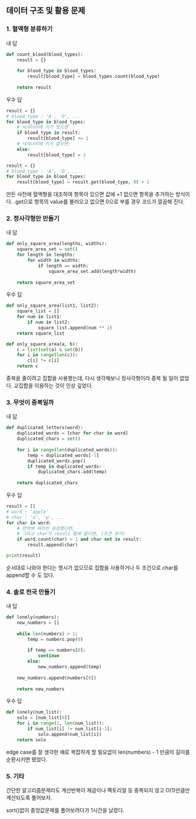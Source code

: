 ## 데이터 구조 및 활용 문제

### 1. 혈액형 분류하기

내 답

```python
def count_blood(blood_types):
    result = {}
    
    for blood_type in blood_types:
        result[blood_type] = blood_types.count(blood_type)
        
    return result
```

우수 답

```python
result = {}
# blood_type : 'A', 'O', ... 
for blood_type in blood_types:
    # 딕셔너리에 키가 있으면
    if blood_type in result:
        result[blood_type] += 1
    # 딕셔너리에 키가 없으면:
    else:
        result[blood_type] = 1

result = {}
# blood_type : 'A', 'O', ... 
for blood_type in blood_types:
    result[blood_type] = result.get(blood_type, 0) + 1
```

만든 사전에 혈액형을 대조하여 항목이 있으면 값에 +1 없으면 항목을 추가하는 방식이다. .get으로 항목의 value를 불러오고 없으면 0으로 부를 경우 코드가 깔끔해 진다.



### 2. 정사각형만 만들기

내 답

```python
def only_square_area(lengths, widths):
    square_area_set = set()    
    for length in lengths:
        for width in widths:
            if length == width:
                square_area_set.add(length*width)
                
    return square_area_set
```

우수 답

```python
def only_square_area(list1, list2):
    square_list = []
    for num in list1:
        if num in list2:
            square_list.append(num ** 2)
    return square_list

def only_square_area(a, b):
    c = list(set(a) & set(b))
    for i in range(len(c)):
        c[i] *= c[i]
    return c
```

중복을 줄이려고 집합을 사용했는데, 다시 생각해보니 정사각형이라 중복 될 일이 없었다. 교집합을 이용하는 것이 인상 깊었다.



### 3. 무엇이 중복일까

내 답

```python
def duplicated_letters(word):
    duplicated_words = [char for char in word]
    duplicated_chars = set()
    
    for i in range(len(duplicated_words)):
        temp = duplicated_words[-1]
        duplicated_words.pop()
        if temp in duplicated_words:
            duplicated_chars.add(temp)
            
    return duplicated_chars
```

우수 답

```python
result = []
# word : 'apple'
# char : 'a', 'p', ...
for char in word:
    # 만약에 여러번 등장했다면, 
    # 그리고 char가 result 통에 없다면, (조건 추가)
    if word.count(char) > 1 and char not in result:
        result.append(char)

print(result)
```

순서대로 나와야 한다는 명시가 없으므로 집합을 사용하거나 두 조건으로 char를 append할 수 도 있다.



### 4. 솔로 천국 만들기

내 답

```python
def lonely(numbers):
    new_numbers = []
    
    while len(numbers) > 1:
        temp = numbers.pop(0)
        
        if temp == numbers[0]:
            continue
        else:
            new_numbers.append(temp)
            
    new_numbers.append(numbers[0])
            
    return new_numbers
```

우수 답

```python
def lonely(num_list):
    solo = [num_list[0]]
    for i in range(1, len(num_list)):
        if num_list[i] != num_list[i-1]:
            solo.append(num_list[i])
    return solo
```

edge case를 잘 생각한 예로 복잡하게 할 필요없이 len(numbers) - 1 만큼의 길이를 순환시키면 됐었다.



### 5. 기타

간단한 알고리즘문제라도 계산반복이 제곱이나 팩토리얼 등 중복되지 않고 O(1)만큼만 계산되도록 풀어보자.

sort()없이 중앙값문제를 풀어보려다가 1시간을 날렸다.